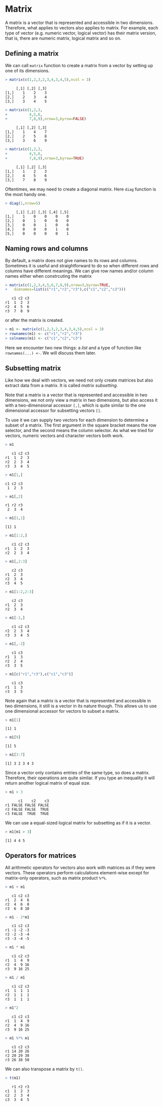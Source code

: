 

# Matrix

A matrix is a vector that is represented and accessible in two dimensions. Therefore, what applies to vectors also applies to matrix. For example, each type of vector (e.g. numeric vector, logical vector) has their matrix version, that is, there are numeric matrix, logical matrix and so on.

## Defining a matrix

We can call `matrix` function to create a matrix from a vector by setting up one of its dimensions.


```r
> matrix(c(1,2,3,2,3,4,3,4,5),ncol = 3)
```

```
     [,1] [,2] [,3]
[1,]    1    2    3
[2,]    2    3    4
[3,]    3    4    5
```

```r
> matrix(c(1,2,3,
+          4,5,6,
+          7,8,9),nrow=3,byrow=FALSE)
```

```
     [,1] [,2] [,3]
[1,]    1    4    7
[2,]    2    5    8
[3,]    3    6    9
```

```r
> matrix(c(1,2,3,
+          4,5,6,
+          7,8,9),nrow=3,byrow=TRUE)
```

```
     [,1] [,2] [,3]
[1,]    1    2    3
[2,]    4    5    6
[3,]    7    8    9
```

Oftentimes, we may need to create a diagonal matrix. Here `diag` function is the most handy one.


```r
> diag(1,nrow=5)
```

```
     [,1] [,2] [,3] [,4] [,5]
[1,]    1    0    0    0    0
[2,]    0    1    0    0    0
[3,]    0    0    1    0    0
[4,]    0    0    0    1    0
[5,]    0    0    0    0    1
```


## Naming rows and columns

By default, a matrix does not give names to its rows and columns. Sometimes it is useful and straightforward to do so when different rows and columns have different meanings. We can give row names and/or column names either when constrcuting the matrix


```r
> matrix(c(1,2,3,4,5,6,7,8,9),nrow=3,byrow=TRUE,
+   dimnames=list(c("r1","r2","r3"),c("c1","c2","c3")))
```

```
   c1 c2 c3
r1  1  2  3
r2  4  5  6
r3  7  8  9
```

or after the matrix is created.


```r
> m1 <- matrix(c(1,2,3,2,3,4,3,4,5),ncol = 3)
> rownames(m1) <- c("r1","r2","r3")
> colnames(m1) <- c("c1","c2","c3")
```

Here we encounter two new things: a *list* and a type of function like `rownames(...) <-`. We will discuss them later.

## Subsetting matrix

Like how we deal with vectors, we need not only create matrices but also extract data from a matrix. It is called *matrix subsetting*. 

Note that a matrix is a vector that is represented and accessible in two dimensions, we not only view a matrix in two dimensions, but also access it with a two-dimensional accessor `[,]`, which is quite similar to the one dimensional accessor for subsetting vectors `[]`.

To use it we can supply two vectors for each dimension to determine a subset of a matrix. The first argument in the square bracket means the row selector, and the second means the column selector. As what we tried for vectors, numeric vectors and character vectors both work.


```r
> m1
```

```
   c1 c2 c3
r1  1  2  3
r2  2  3  4
r3  3  4  5
```

```r
> m1[1,]
```

```
c1 c2 c3 
 1  2  3 
```

```r
> m1[,2]
```

```
r1 r2 r3 
 2  3  4 
```

```r
> m1[1,1]
```

```
[1] 1
```

```r
> m1[1:2,]
```

```
   c1 c2 c3
r1  1  2  3
r2  2  3  4
```

```r
> m1[,2:3]
```

```
   c2 c3
r1  2  3
r2  3  4
r3  4  5
```

```r
> m1[1:2,2:3]
```

```
   c2 c3
r1  2  3
r2  3  4
```

```r
> m1[-1,]
```

```
   c1 c2 c3
r2  2  3  4
r3  3  4  5
```

```r
> m1[,-2]
```

```
   c1 c3
r1  1  3
r2  2  4
r3  3  5
```

```r
> m1[c("r1","r3"),c("c1","c3")]
```

```
   c1 c3
r1  1  3
r3  3  5
```

Note again that a matrix is a vector that is represented and accessible in two dimensions, it still is a vector in its nature though. This allows us to use one dimensional accessor for vectors to subset a matrix.


```r
> m1[1]
```

```
[1] 1
```

```r
> m1[9]
```

```
[1] 5
```

```r
> m1[3:7]
```

```
[1] 3 2 3 4 3
```

Since a vector only contains entries of the same type, so does a matrix. Therefore, their operations are quite similar. If you type an inequality it will return another logical matrix of equal size.


```r
> m1 > 3
```

```
      c1    c2    c3
r1 FALSE FALSE FALSE
r2 FALSE FALSE  TRUE
r3 FALSE  TRUE  TRUE
```

We can use a equal-sized logical matrix for subsetting as if it is a vector.


```r
> m1[m1 > 3]
```

```
[1] 4 4 5
```

## Operators for matrices

All arithmetic operators for vectors also work with matrices as if they were vectors. These operators perform calculations element-wise except for matrix-only operators, such as matrix product `%*%`.


```r
> m1 + m1
```

```
   c1 c2 c3
r1  2  4  6
r2  4  6  8
r3  6  8 10
```

```r
> m1 - 2*m1
```

```
   c1 c2 c3
r1 -1 -2 -3
r2 -2 -3 -4
r3 -3 -4 -5
```

```r
> m1 * m1
```

```
   c1 c2 c3
r1  1  4  9
r2  4  9 16
r3  9 16 25
```

```r
> m1 / m1
```

```
   c1 c2 c3
r1  1  1  1
r2  1  1  1
r3  1  1  1
```

```r
> m1^2
```

```
   c1 c2 c3
r1  1  4  9
r2  4  9 16
r3  9 16 25
```

```r
> m1 %*% m1
```

```
   c1 c2 c3
r1 14 20 26
r2 20 29 38
r3 26 38 50
```

We can also transpose a matrix by `t()`.


```r
> t(m1)
```

```
   r1 r2 r3
c1  1  2  3
c2  2  3  4
c3  3  4  5
```
